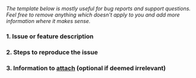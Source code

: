 _The template below is mostly useful for bug reports and support questions. Feel free to remove anything which doesn't apply to you and add more information where it makes sense._

### 1. Issue or feature description

### 2. Steps to reproduce the issue

### 3. Information to [attach](https://help.github.com/articles/file-attachments-on-issues-and-pull-requests/) (optional if deemed irrelevant)
